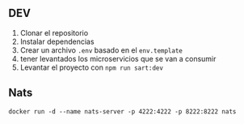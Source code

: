 ## DEV
1. Clonar el repositorio
2. Instalar dependencias
3. Crear un archivo `.env` basado en el `env.template`
4. tener levantados los microservicios que se van a consumir
5. Levantar el proyecto con `npm run sart:dev`

## Nats
```
docker run -d --name nats-server -p 4222:4222 -p 8222:8222 nats
```